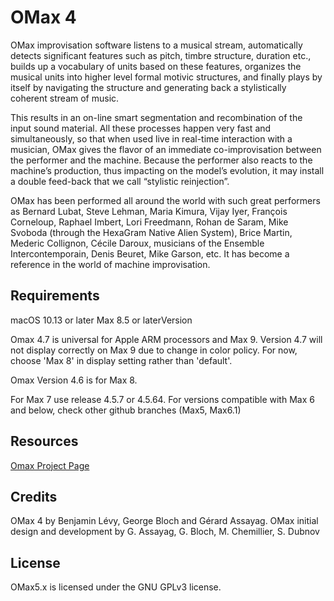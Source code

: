# OMax 4

OMax improvisation software listens to a musical stream, automatically detects significant features such as pitch, timbre structure, duration etc., builds up a vocabulary of units based on these features, organizes the musical units into higher level formal motivic structures, and finally plays by itself by navigating the structure and generating back a stylistically coherent stream of music. 

This results in an on-line smart segmentation and recombination of the input sound material. All these processes happen very fast and simultaneously, so that when used live in real-time interaction with a musician, OMax gives the flavor of an immediate co-improvisation between the performer and the machine. Because the performer also reacts to the machine’s production, thus impacting on the model’s evolution, it may install a double feed-back that we call “stylistic reinjection”. 

OMax has been performed all around the world with such great performers as Bernard Lubat, Steve Lehman, Maria Kimura, Vijay Iyer, François Corneloup, Raphael Imbert, Lori Freedmann, Rohan de Saram, Mike Svoboda (through the HexaGram Native Alien System), Brice Martin, Mederic Collignon, Cécile Daroux, musicians of the Ensemble Intercontemporain, Denis Beuret, Mike Garson, etc. It has become a reference in the world of machine improvisation.

## Requirements

macOS 10.13 or later
Max 8.5 or laterVersion 

Omax 4.7 is universal for Apple ARM processors and Max 9.
Version 4.7 will not display correctly on Max 9 due to change in color policy. For now, choose 'Max 8' in display setting rather than 'default'.

Omax Version 4.6 is for Max 8.

For Max 7 use release 4.5.7 or 4.5.64. For versions compatible with  Max 6 and below, check other github branches (Max5, Max6.1)

## Resources

[Omax Project Page](http://repmus.ircam.fr/omax/home)

## Credits

OMax 4 by Benjamin Lévy, George Bloch and Gérard Assayag.
OMax initial design and development by G. Assayag, G. Bloch, M. Chemillier, S. Dubnov

## License
OMax5.x is licensed under the GNU GPLv3 license.


